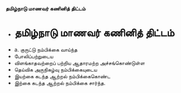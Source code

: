 **தமிழ்நாடு மாணவர் கணினித் திட்டம்**
- # தமிழ்நாடு மாணவர் கணினித் திட்டம்
- a. குருட்டு நம்பிக்கை வாய்ந்த
- போலிப்பற்றுடைய
- விளங்காதவற்றைப் பற்றிய ஆதாரமற்ற அச்சங்கொண்டுள்ள
- தெய்விக அருநிகழ்வு நம்பிக்கையுடைய
- இயற்கை  கடந்த ஆற்றல் நம்பிக்கைகொண்ட
- இற்கை கடந்த ஆற்றல் நம்பிக்கை சார்ந்த.

